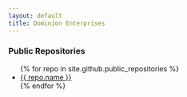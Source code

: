 ```yaml
---
layout: default
title: Dominion Enterprises
---
```

### Public Repositories
<ul>
{% for repo in site.github.public_repositories %}
<li><a href="{{ repo.html_url }}">{{ repo.name }}</a></li>
{% endfor %}
</ul>

